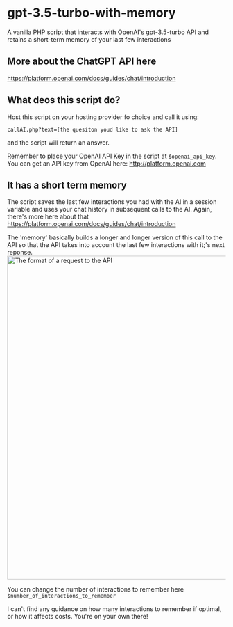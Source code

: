 # gpt-3.5-turbo-with-memory
A vanilla PHP script that interacts with OpenAI's gpt-3.5-turbo API and retains a short-term memory of your last few interactions

## More about the ChatGPT API here
https://platform.openai.com/docs/guides/chat/introduction

## What deos this script do?
Host this script on your hosting provider fo choice and call it using:

```callAI.php?text=[the quesiton youd like to ask the API]```

and the script will return an answer.

Remember to place your OpenAI API Key in the script at ```$openai_api_key```. You can get an API key from OpenAI here: http://platform.openai.com

## It has a short term memory
The script saves the last few interactions you had with the AI in a session variable and uses your chat history in subsequent calls to the AI. Again, there's more here about that https://platform.openai.com/docs/guides/chat/introduction 

The 'memory' basically builds a longer and longer version of this call to the API so that the API takes into account the last few interactions with it;'s next reponse.
<img width="744" alt="The format of a request to the API" src="https://user-images.githubusercontent.com/21079244/222454340-62389145-bcaa-4e26-870e-76cfb03398bd.png">

You can change the number of interactions to remember here ```$number_of_interactions_to_remember```




I can't find any guidance on how many interactions to remember if optimal, or how it affects costs. You're on your own there!


